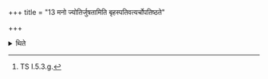 +++
title = "13 मनो ज्योतिर्जुषतामिति बृहस्पतिवत्यर्चोपतिष्ठते"

+++

<details><summary>थिते</summary>

13. With the verse containing the word Br̥haspati beginning with mano jyotir juṣatām...[^1] he stands near the fires praising them.  

[^1]: TS I.5.3.g.
</details>
